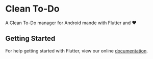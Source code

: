 # Clean To-Do

A Clean To-Do manager for Android mande with Flutter and ❤️

## Getting Started

For help getting started with Flutter, view our online
[documentation](https://flutter.io/).
